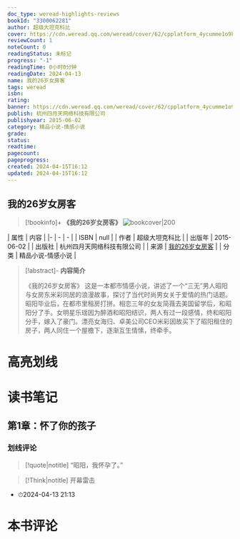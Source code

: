 ```yaml
---
doc_type: weread-highlights-reviews
bookId: "3300062281"
author: 超级大坦克科比
cover: https://cdn.weread.qq.com/weread/cover/62/cpplatform_4ycumme1o9kbq7pwsmqnr9/t7_cpplatform_4ycumme1o9kbq7pwsmqnr91687256655.jpg
reviewCount: 1
noteCount: 0
readingStatus: 未标记
progress: "-1"
readingTime: 0小时0分钟
readingDate: 2024-04-13
name: 我的26岁女房客
tags: weread
isbn: 
rating: 
banner: https://cdn.weread.qq.com/weread/cover/62/cpplatform_4ycumme1o9kbq7pwsmqnr9/t7_cpplatform_4ycumme1o9kbq7pwsmqnr91687256655.jpg
publish: 杭州四月天网络科技有限公司
publishyear: 2015-06-02
category: 精品小说-情感小说
grade: 
status: 
readtime: 
pagecount: 
pageprogress: 
created: 2024-04-15T16:12
updated: 2024-04-15T16:12
---
```


## 我的26岁女房客

> [!bookinfo]+ **《我的26岁女房客》**
> ![bookcover|200](https://cdn.weread.qq.com/weread/cover/62/cpplatform_4ycumme1o9kbq7pwsmqnr9/t7_cpplatform_4ycumme1o9kbq7pwsmqnr91687256655.jpg)
>
| 属性   | 内容                                       |
|- | - | - |
| ISBN   | null  |
| 作者   | 超级大坦克科比                         |
| 出版年 | 2015-06-02   | 
| 出版社 | 杭州四月天网络科技有限公司                       |
| 来源   | [我的26岁女房客](https://weread.qq.com/web/) |
| 分类   | 精品小说-情感小说                        |

> [!abstract]- **内容简介**
> 
> 《我的26岁女房客》
> 这是一本都市情感小说，讲述了一个“三无”男人昭阳与女房东米彩同居的浪漫故事，探讨了当代时尚男女关于爱情的热门话题。
昭阳毕业后，在都市里租房打拼。相恋三年的女友简薇去美国留学后，和昭阳分了手。女明星乐瑶因为醉酒和昭阳结识，两人有过一段感情，终和昭阳分手，嫁入了豪门。漂亮女海归、卓美公司CEO米彩因故买下了昭阳租住的房子，两人同住一个屋檐下，逐渐互生情愫，终牵手。

# 高亮划线



# 读书笔记

## 第1章：怀了你的孩子

### 划线评论
> [!quote|notitle] 
> “昭阳，我怀孕了。”

> [!Think|notitle]
> 开幕雷击
- ⏱2024-04-13 21:13
   
# 本书评论

